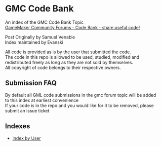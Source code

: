 # GMC Code Bank
 An index of the GMC Code Bank Topic  
[GameMaker Community Forums - Code Bank - share useful code!](https://forum.gamemaker.io/index.php?threads/code-bank-share-useful-code.60575/) 

Post Originally by Samuel Venable  
Index maintained by Evanski

All code is provided as is by the user that submitted the code.  
The code in this repo is allowed to be used, studied, modified and redistributed freely as long as they are not sold by themselves.  
All copyright of code belongs to their respective owners.  

## Submission FAQ
By default all GML code submissions in the gmc forum topic will be added to this index at earliest convenience  
If your code is in the repo and you would like for it to be removed, please submit an issue ticket  

## Indexes 
- [Index by User](https://github.com/EvanSkiStudios/GMC-Code-Bank/blob/main/Indexes/Index%20by%20User.md)